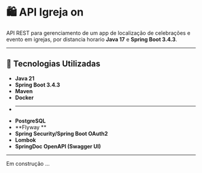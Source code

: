 # 🛍️ API Igreja on

API REST para gerenciamento de um app de localização de celebrações e evento em igrejas, por distancia horario **Java 17** e **Spring Boot 3.4.3**.

---

## 🚀 Tecnologias Utilizadas
- **Java 21**
- **Spring Boot 3.4.3**
- **Maven**
- **Docker**
- ****
- **PostgreSQL**
- **Flyway **
- **Spring Security/Spring Boot OAuth2**
- **Lombok**
- **SpringDoc OpenAPI (Swagger UI)**

---
Em construção ...

